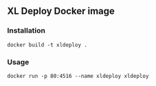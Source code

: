 ## XL Deploy Docker image

### Installation 
```
docker build -t xldeploy .  
```

### Usage
```
docker run -p 80:4516 --name xldeploy xldeploy
```
